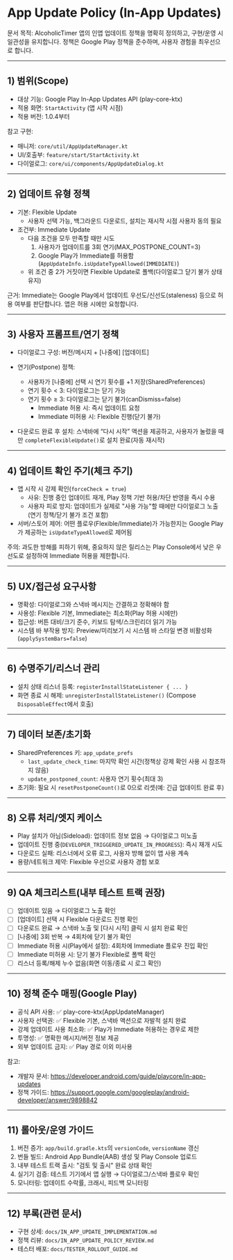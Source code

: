 # App Update Policy (In-App Updates)

문서 목적: AlcoholicTimer 앱의 인앱 업데이트 정책을 명확히 정의하고, 구현/운영 시 일관성을 유지합니다. 정책은 Google Play 정책을 준수하며, 사용자 경험을 최우선으로 합니다.

---

## 1) 범위(Scope)
- 대상 기능: Google Play In-App Updates API (play-core-ktx)
- 적용 화면: `StartActivity` (앱 시작 시점)
- 적용 버전: 1.0.4부터

참고 구현:
- 매니저: `core/util/AppUpdateManager.kt`
- UI/호출부: `feature/start/StartActivity.kt`
- 다이얼로그: `core/ui/components/AppUpdateDialog.kt`

---

## 2) 업데이트 유형 정책
- 기본: Flexible Update
  - 사용자 선택 가능, 백그라운드 다운로드, 설치는 재시작 시점 사용자 동의 필요
- 조건부: Immediate Update
  - 다음 조건을 모두 만족할 때만 시도
    1. 사용자가 업데이트를 3회 연기(MAX_POSTPONE_COUNT=3)
    2. Google Play가 Immediate를 허용함(`AppUpdateInfo.isUpdateTypeAllowed(IMMEDIATE)`)
  - 위 조건 중 2가 거짓이면 Flexible Update로 폴백(다이얼로그 닫기 불가 상태 유지)

근거: Immediate는 Google Play에서 업데이트 우선도/신선도(staleness) 등으로 허용 여부를 판단합니다. 앱은 허용 시에만 요청합니다.

---

## 3) 사용자 프롬프트/연기 정책
- 다이얼로그 구성: 버전/메시지 + [나중에] [업데이트]
- 연기(Postpone) 정책:
  - 사용자가 [나중에] 선택 시 연기 횟수를 +1 저장(SharedPreferences)
  - 연기 횟수 < 3: 다이얼로그는 닫기 가능
  - 연기 횟수 ≥ 3: 다이얼로그는 닫기 불가(canDismiss=false)
    - Immediate 허용 시: 즉시 업데이트 요청
    - Immediate 미허용 시: Flexible 진행(닫기 불가)

- 다운로드 완료 후 설치: 스낵바에 “다시 시작” 액션을 제공하고, 사용자가 눌렀을 때만 `completeFlexibleUpdate()`로 설치 완료(자동 재시작)

---

## 4) 업데이트 확인 주기(체크 주기)
- 앱 시작 시 강제 확인(`forceCheck = true`)
  - 사유: 진행 중인 업데이트 재개, Play 정책 기반 허용/차단 반영을 즉시 수용
  - 사용자 피로 방지: 업데이트가 실제로 "사용 가능"할 때에만 다이얼로그 노출(연기 정책/닫기 불가 조건 포함)
- 서버/스토어 제어: 어떤 플로우(Flexible/Immediate)가 가능한지는 Google Play가 제공하는 `isUpdateTypeAllowed`로 제어됨

주의: 과도한 방해를 피하기 위해, 중요하지 않은 릴리스는 Play Console에서 낮은 우선도로 설정하여 Immediate 허용을 제한합니다.

---

## 5) UX/접근성 요구사항
- 명확성: 다이얼로그와 스낵바 메시지는 간결하고 정확해야 함
- 사용성: Flexible 기본, Immediate는 최소화(Play 허용 시에만)
- 접근성: 버튼 대비/크기 준수, 키보드 탐색/스크린리더 읽기 가능
- 시스템 바 부작용 방지: Preview/미리보기 시 시스템 바 스타일 변경 비활성화(`applySystemBars=false`)

---

## 6) 수명주기/리스너 관리
- 설치 상태 리스너 등록: `registerInstallStateListener { ... }`
- 화면 종료 시 해제: `unregisterInstallStateListener()` (Compose `DisposableEffect`에서 호출)

---

## 7) 데이터 보존/초기화
- SharedPreferences 키: `app_update_prefs`
  - `last_update_check_time`: 마지막 확인 시간(정책상 강제 확인 사용 시 참조하지 않음)
  - `update_postponed_count`: 사용자 연기 횟수(최대 3)
- 초기화: 필요 시 `resetPostponeCount()`로 0으로 리셋(예: 긴급 업데이트 완료 후)

---

## 8) 오류 처리/엣지 케이스
- Play 설치가 아님(Sideload): 업데이트 정보 없음 → 다이얼로그 미노출
- 업데이트 진행 중(`DEVELOPER_TRIGGERED_UPDATE_IN_PROGRESS`): 즉시 재개 시도
- 다운로드 실패: 리스너에서 오류 로그, 사용자 방해 없이 앱 사용 계속
- 용량/네트워크 제약: Flexible 우선으로 사용자 경험 보호

---

## 9) QA 체크리스트(내부 테스트 트랙 권장)
- [ ] 업데이트 있음 → 다이얼로그 노출 확인
- [ ] [업데이트] 선택 시 Flexible 다운로드 진행 확인
- [ ] 다운로드 완료 → 스낵바 노출 및 [다시 시작] 클릭 시 설치 완료 확인
- [ ] [나중에] 3회 반복 → 4회차에 닫기 불가 확인
- [ ] Immediate 허용 시(Play에서 설정): 4회차에 Immediate 플로우 진입 확인
- [ ] Immediate 미허용 시: 닫기 불가 Flexible로 폴백 확인
- [ ] 리스너 등록/해제 누수 없음(화면 이동/종료 시 로그 확인)

---

## 10) 정책 준수 매핑(Google Play)
- 공식 API 사용: ✅ play-core-ktx(AppUpdateManager)
- 사용자 선택권: ✅ Flexible 기본, 스낵바 액션으로 자발적 설치 완료
- 강제 업데이트 사용 최소화: ✅ Play가 Immediate 허용하는 경우로 제한
- 투명성: ✅ 명확한 메시지/버전 정보 제공
- 외부 업데이트 금지: ✅ Play 경로 이외 미사용

참고:
- 개발자 문서: https://developer.android.com/guide/playcore/in-app-updates
- 정책 가이드: https://support.google.com/googleplay/android-developer/answer/9898842

---

## 11) 롤아웃/운영 가이드
1) 버전 증가: `app/build.gradle.kts`의 `versionCode`, `versionName` 갱신
2) 번들 빌드: Android App Bundle(AAB) 생성 및 Play Console 업로드
3) 내부 테스트 트랙 출시: "검토 및 출시" 완료 상태 확인
4) 실기기 검증: 테스트 기기에서 앱 실행 → 다이얼로그/스낵바 플로우 확인
5) 모니터링: 업데이트 수락률, 크래시, 피드백 모니터링

---

## 12) 부록(관련 문서)
- 구현 상세: `docs/IN_APP_UPDATE_IMPLEMENTATION.md`
- 정책 리뷰: `docs/IN_APP_UPDATE_POLICY_REVIEW.md`
- 테스터 배포: `docs/TESTER_ROLLOUT_GUIDE.md`


